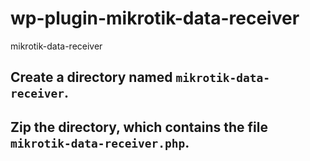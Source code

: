 # wp-plugin-mikrotik-data-receiver
mikrotik-data-receiver

## Create a directory named `mikrotik-data-receiver`.
## Zip the directory, which contains the file `mikrotik-data-receiver.php`.
